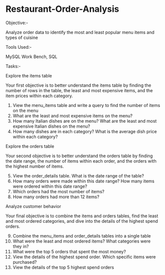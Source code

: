 # Restaurant-Order-Analysis

Objective:-

Analyze order data to identify the most and least popular menu items and types of cuisine

Tools Used:-

MySQL Work Bench, SQL

Tasks:-

Explore the items table

Your first objective is to better understand the items table by finding the number of rows in the table, the least and most expensive items, and the item prices within each category.

1.	View the menu_items table and write a query to find the number of items on the menu
2.	What are the least and most expensive items on the menu?
3.	How many Italian dishes are on the menu? What are the least and most expensive Italian dishes on the menu?
4.	How many dishes are in each category? What is the average dish price within each category?

Explore the orders table

Your second objective is to better understand the orders table by finding the date range, the number of items within each order, and the orders with the highest number of items.

5.	View the order_details table. What is the date range of the table?
6.	How many orders were made within this date range? How many items were ordered within this date range?
7.	Which orders had the most number of items?
8.	How many orders had more than 12 items?

Analyze customer behavior

Your final objective is to combine the items and orders tables, find the least and most ordered categories, and dive into the details of the highest spend orders.

9.	Combine the menu_items and order_details tables into a single table
10.	What were the least and most ordered items? What categories were they in?
11.	What were the top 5 orders that spent the most money?
12.	View the details of the highest spend order. Which specific items were purchased?
13.	View the details of the top 5 highest spend orders
